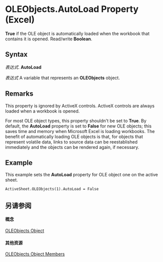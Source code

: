 
# OLEObjects.AutoLoad Property (Excel)

 **True** if the OLE object is automatically loaded when the workbook that contains it is opened. Read/write **Boolean**.


## Syntax

 _表达式_. **AutoLoad**

 _表达式_ A variable that represents an **OLEObjects** object.


## Remarks

This property is ignored by ActiveX controls. ActiveX controls are always loaded when a workbook is opened.

For most OLE object types, this property shouldn't be set to  **True**. By default, the **AutoLoad** property is set to **False** for new OLE objects; this saves time and memory when Microsoft Excel is loading workbooks. The benefit of automatically loading OLE objects is that, for objects that represent volatile data, links to source data can be reestablished immediately and the objects can be rendered again, if necessary.


## Example

This example sets the  **AutoLoad** property for OLE object one on the active sheet.


```
ActiveSheet.OLEObjects(1).AutoLoad = False
```


## 另请参阅


#### 概念


[OLEObjects Object](e3fcf4bd-7c96-ecb3-dc04-551f7f7348f9.md)
#### 其他资源


[OLEObjects Object Members](http://msdn.microsoft.com/library/7c3b0619-a988-1b8c-51b1-4c8ef3180264%28Office.15%29.aspx)